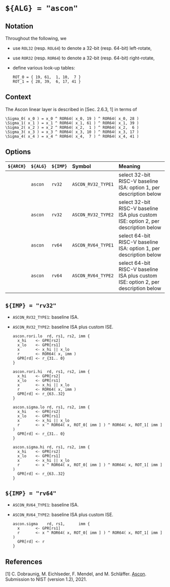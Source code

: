 # `${ALG} = "ascon"`

<!--- -------------------------------------------------------------------- --->

## Notation

Throughout the following, we

- use `ROL32` (resp. `ROL64`) to denote a 32-bit (resp. 64-bit)  left-rotate,
- use `ROR32` (resp. `ROR64`) to denote a 32-bit (resp. 64-bit) right-rotate,
- define various look-up tables:

  ```
  ROT_0 = { 19, 61,  1, 10,  7 }
  ROT_1 = { 28, 39,  6, 17, 41 }
  ```

<!--- -------------------------------------------------------------------- --->

## Context

The Ascon linear layer is described in [Sec. 2.6.3, 1] in terms of

```
\Sigma_0( x_0 ) = x_0 ^ ROR64( x_0, 19 ) ^ ROR64( x_0, 28 )
\Sigma_1( x_1 ) = x_1 ^ ROR64( x_1, 61 ) ^ ROR64( x_1, 39 )
\Sigma_2( x_2 ) = x_2 ^ ROR64( x_2,  1 ) ^ ROR64( x_2,  6 )
\Sigma_3( x_3 ) = x_3 ^ ROR64( x_3, 10 ) ^ ROR64( x_3, 17 )
\Sigma_4( x_4 ) = x_4 ^ ROR64( x_4,  7 ) ^ ROR64( x_4, 41 )
```

<!--- -------------------------------------------------------------------- --->

## Options

| `${ARCH}` | `${ALG}`  | `${IMP}`  | Symbol               | Meaning                                                                                                        |
| :-------- | :-------- | :-------- | :------------------- | :------------------------------------------------------------------------------------------------------------- |
|           | `ascon`   | `rv32`    | `ASCON_RV32_TYPE1`   | select 32-bit RISC-V baseline ISA:                 option 1, per description below                             |
|           | `ascon`   | `rv32`    | `ASCON_RV32_TYPE2`   | select 32-bit RISC-V baseline ISA plus custom ISE: option 2, per description below                             |
|           | `ascon`   | `rv64`    | `ASCON_RV64_TYPE1`   | select 64-bit RISC-V baseline ISA:                 option 1, per description below                             |
|           | `ascon`   | `rv64`    | `ASCON_RV64_TYPE2`   | select 64-bit RISC-V baseline ISA plus custom ISE: option 2, per description below                             |

<!--- -------------------------------------------------------------------- --->

## `${IMP} = "rv32"`

- `ASCON_RV32_TYPE1`: baseline ISA.

- `ASCON_RV32_TYPE2`: baseline ISA plus custom ISE.

  ```
  ascon.rori.lo  rd, rs1, rs2, imm {
    x_hi    <- GPR[rs2]
    x_lo    <- GPR[rs1]
    x       <- x_hi || x_lo
    r       <- ROR64( x, imm )
    GPR[rd] <- r_{31.. 0}
  }

  ascon.rori.hi  rd, rs1, rs2, imm {
    x_hi    <- GPR[rs2]
    x_lo    <- GPR[rs1]
    x       <- x_hi || x_lo
    r       <- ROR64( x, imm )
    GPR[rd] <- r_{63..32}
  }

  ascon.sigma.lo rd, rs1, rs2, imm {
    x_hi    <- GPR[rs2]
    x_lo    <- GPR[rs1]
    x       <- x_hi || x_lo
    r       <- x ^ ROR64( x, ROT_0[ imm ] ) ^ ROR64( x, ROT_1[ imm ] )
    GPR[rd] <- r_{31.. 0}
  }

  ascon.sigma.hi rd, rs1, rs2, imm {
    x_hi    <- GPR[rs2]
    x_lo    <- GPR[rs1]
    x       <- x_hi || x_lo
    r       <- x ^ ROR64( x, ROT_0[ imm ] ) ^ ROR64( x, ROT_1[ imm ] )
    GPR[rd] <- r_{63..32}
  }
  ```

<!--- -------------------------------------------------------------------- --->

## `${IMP} = "rv64"`

- `ASCON_RV64_TYPE1`: baseline ISA.

- `ASCON_RV64_TYPE2`: baseline ISA plus custom ISE.

  ```
  ascon.sigma    rd, rs1,      imm {
    x       <- GPR[rs1]
    r       <- x ^ ROR64( x, ROT_0[ imm ] ) ^ ROR64( x, ROT_1[ imm ] )
    GPR[rd] <- r
  }
  ```

<!--- -------------------------------------------------------------------- --->

## References

[1] C. Dobraunig, M. Eichlseder, F. Mendel, and M. Schläffer.
    [Ascon](https://csrc.nist.gov/CSRC/media/Projects/lightweight-cryptography/documents/finalist-round/updated-spec-doc/ascon-spec-final.pdf).
    Submission to NIST (version 1.2), 2021.

<!--- -------------------------------------------------------------------- --->
